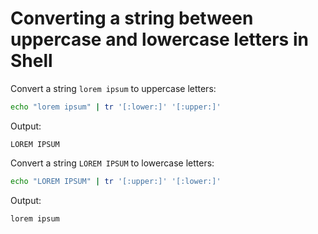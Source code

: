 # Converting a string between uppercase and lowercase letters in Shell

Convert a string `lorem ipsum` to uppercase letters:

```sh
echo "lorem ipsum" | tr '[:lower:]' '[:upper:]'
```

Output:

```
LOREM IPSUM
```

Convert a string `LOREM IPSUM` to lowercase letters:

```sh
echo "LOREM IPSUM" | tr '[:upper:]' '[:lower:]'
```

Output:

```
lorem ipsum
```
